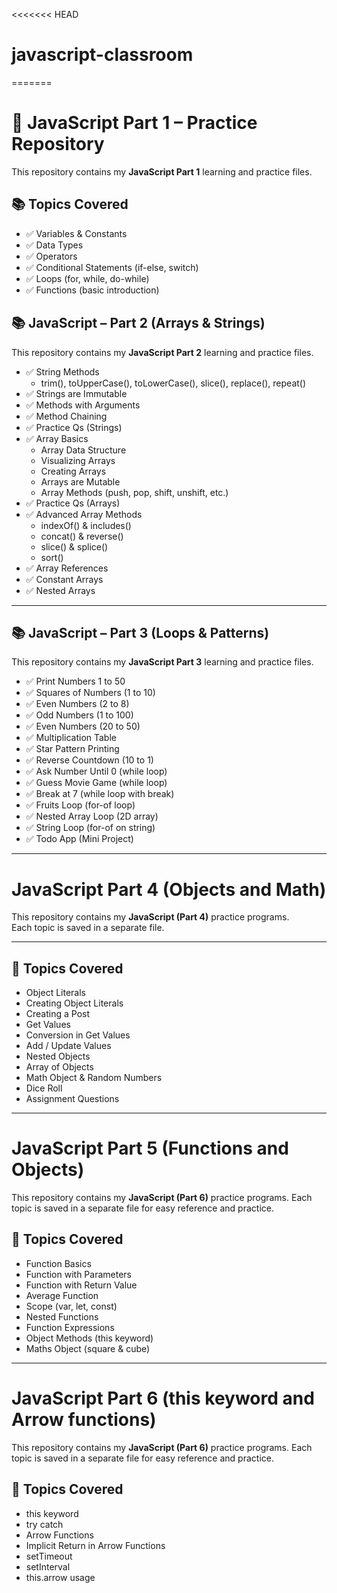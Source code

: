 <<<<<<< HEAD
# javascript-classroom
=======
# 🚀 JavaScript Part 1 – Practice Repository  

This repository contains my **JavaScript Part 1** learning and practice files.  


## 📚 Topics Covered
- ✅ Variables & Constants  
- ✅ Data Types  
- ✅ Operators  
- ✅ Conditional Statements (if-else, switch)  
- ✅ Loops (for, while, do-while)  
- ✅ Functions (basic introduction)  


## 📚 JavaScript – Part 2 (Arrays & Strings)

This repository contains my **JavaScript Part 2** learning and practice files.  


- ✅ String Methods  
  - trim(), toUpperCase(), toLowerCase(), slice(), replace(), repeat()  
- ✅ Strings are Immutable  
- ✅ Methods with Arguments  
- ✅ Method Chaining  
- ✅ Practice Qs (Strings)  
- ✅ Array Basics  
  - Array Data Structure  
  - Visualizing Arrays  
  - Creating Arrays  
  - Arrays are Mutable  
  - Array Methods (push, pop, shift, unshift, etc.)  
- ✅ Practice Qs (Arrays)  
- ✅ Advanced Array Methods  
  - indexOf() & includes()  
  - concat() & reverse()  
  - slice() & splice()  
  - sort()  
- ✅ Array References  
- ✅ Constant Arrays  
- ✅ Nested Arrays  

---

## 📚 JavaScript – Part 3 (Loops & Patterns)

This repository contains my **JavaScript Part 3** learning and practice files.  


- ✅ Print Numbers 1 to 50  
- ✅ Squares of Numbers (1 to 10)  
- ✅ Even Numbers (2 to 8)  
- ✅ Odd Numbers (1 to 100)  
- ✅ Even Numbers (20 to 50)  
- ✅ Multiplication Table  
- ✅ Star Pattern Printing  
- ✅ Reverse Countdown (10 to 1)  
- ✅ Ask Number Until 0 (while loop)  
- ✅ Guess Movie Game (while loop)  
- ✅ Break at 7 (while loop with break)  
- ✅ Fruits Loop (for-of loop)  
- ✅ Nested Array Loop (2D array)  
- ✅ String Loop (for-of on string)  
- ✅ Todo App (Mini Project)  

---

# JavaScript Part 4 (Objects and Math)

This repository contains my **JavaScript (Part 4)** practice programs.  
Each topic is saved in a separate file.

---

## 📂 Topics Covered

- Object Literals  
- Creating Object Literals  
- Creating a Post  
- Get Values  
- Conversion in Get Values  
- Add / Update Values  
- Nested Objects  
- Array of Objects  
- Math Object & Random Numbers  
- Dice Roll  
- Assignment Questions  

---

# JavaScript Part 5 (Functions and Objects)

This repository contains my **JavaScript (Part 6)** practice programs.
Each topic is saved in a separate file for easy reference and practice.

## 📂 Topics Covered

- Function Basics
- Function with Parameters
- Function with Return Value
- Average Function
- Scope (var, let, const)
- Nested Functions
- Function Expressions
- Object Methods (this keyword)
- Maths Object (square & cube)

---

# JavaScript Part 6 (this keyword and Arrow functions)

This repository contains my **JavaScript (Part 6)** practice programs.
Each topic is saved in a separate file for easy reference and practice.

## 📂 Topics Covered

- this keyword
- try catch
- Arrow Functions
- Implicit Return in Arrow Functions
- setTimeout
- setInterval
- this.arrow usage



